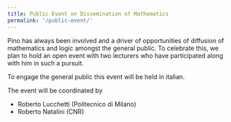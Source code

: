 ```yaml
---
title: Public Event on Dissemination of Mathematics 
permalink: '/public-event/'
---
```


Pino has always been involved and a driver of opportunities of diffusion of mathematics and logic amongst the general public. To celebrate this, we plan to hold an open event with two lecturers who have participated along with him in such a pursuit.

To engage the general public this event will be held in italian. 

The event will be coordinated by 
* Roberto Lucchetti (Politecnico di Milano) 
* Roberto Natalini (CNR) 



